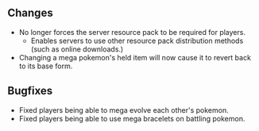 ## Changes
- No longer forces the server resource pack to be required for players.
  - Enables servers to use other resource pack distribution methods (such as online downloads.)
- Changing a mega pokemon's held item will now cause it to revert back to its base form.

## Bugfixes
- Fixed players being able to mega evolve each other's pokemon.
- Fixed players being able to use mega bracelets on battling pokemon.